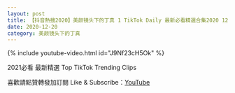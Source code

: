 ```yaml
---
layout: post
title: 【抖音熱搜2020】美颜镜头下的丁真 1 TikTok Daily 最新必看精選合集2020 12 20
date: 2020-12-20
category: 美颜镜头下的丁真
---
```


{% include youtube-video.html id="J9Nf23cH5Ok" %}

2021必看 最新精選 Top TikTok Trending Clips

喜歡請點贊轉發加訂閱 Like & Subscribe：[YouTube](https://www.youtube.com/channel/UCAoR7VcanIPd04uEq_GIylA/videos)


